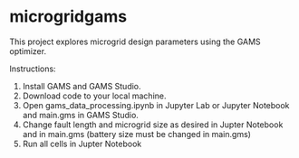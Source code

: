 # microgridgams

This project explores microgrid design parameters using the GAMS optimizer.

Instructions:

1. Install GAMS and GAMS Studio.
2. Download code to your local machine.
3. Open gams_data_processing.ipynb in Jupyter Lab or Jupyter Notebook and main.gms in GAMS Studio.
4. Change fault length and microgrid size as desired in Jupter Notebook and in main.gms (battery size must be changed in main.gms)
5. Run all cells in Jupter Notebook

